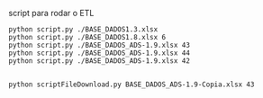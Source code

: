 script para rodar o ETL

    python script.py ./BASE_DADOS1.3.xlsx
    python script.py ./BASE_DADOS1.8.xlsx 6
    python script.py ./BASE_DADOS_ADS-1.9.xlsx 43
    python script.py ./BASE_DADOS_ADS-1.9.xlsx 44
    python script.py ./BASE_DADOS_ADS-1.9.xlsx 42 
    
    
    python scriptFileDownload.py BASE_DADOS_ADS-1.9-Copia.xlsx 43 
